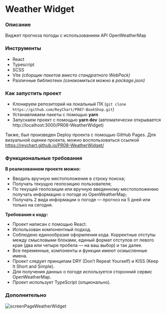 # Weather Widget

### Описание
Виджет прогноза погоды с использованием API OpenWeatherMap

### Инструменты
- React
- Typescript
- SCSS
- Vite _(сборщик пакетов вместо стандратного WebPack)_
- Различные библиотеки _(ознакомиться можно в package.json)_

### Как запустить проект
- Клонируем репозиторий на локальный ПК (```git clone https://github.com/ReyChart/PR07-BookShop.git```)
- Устанавливаем пакеты с помощью **yarn**
- Запускаем проект с помощью **yarn dev** (автоматически открывается http://localhost:3000/PR08-WeatherWidget)

Также, был произведен Deploy проекта с помощью GitHub Pages. Для визуальной оценки проекта, можно воспользоваться ссылкой https://reychart.github.io/PR08-WeatherWidget/

### Функциональные требования

**В реализованном проекте можно:**
- Вводить вручную местоположение в строку поиска;
- Получать текущую геопозицию пользователя;
- По текущей геопозиции или вручную введенному местоположению получать информацию о погоде из OpenWeatherMap;
- Получать 2 вида информации о погоде — прогноз на 5 дней или только на сегодня.

**Требования к коду:**
- Проект написан с помощью React.
- Использован компонентный подход.
- Соблюдено единообразие оформления кода. Корректные отступы между смысловыми блоками, единый формат отступов от левого края (два или четыре пробела — на ваш выбор) и так далее.
- Все переменные, компоненты и функции имеют осмысленные имена.
- Проект следует принципам DRY (Don’t Repeat Yourself) и KISS (Keep It Short and Simple).
- Для получения данных о погоде используется сторонний сервис OpenWeatherMap.
- Проект использует TypeScript (опционально).

### Дополнительно

![screenPageWeatherWidget](https://github.com/ReyChart/PR08-WeatherWidget/assets/126756819/96d4ee2a-ead4-46ef-bdf8-f5ceca7365fc)
